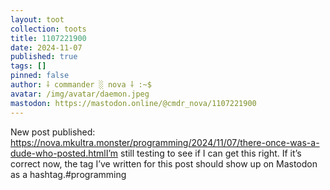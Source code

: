 ```yaml
---
layout: toot
collection: toots
title: 1107221900
date: 2024-11-07
published: true
tags: []
pinned: false
author: ⸸ commander ░ nova ⸸ :~$
avatar: /img/avatar/daemon.jpeg
mastodon: https://mastodon.online/@cmdr_nova/1107221900
---
```


New post published: https://nova.mkultra.monster/programming/2024/11/07/there-once-was-a-dude-who-posted.htmlI’m still testing to see if I can get this right. If it’s correct now, the tag I’ve written for this post should show up on Mastodon as a hashtag.#programming
